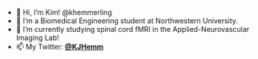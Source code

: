 - 🙂 Hi, I’m Kim! @khemmerling
- 🧪 I’m a Biomedical Engineering student at Northwestern University.
- 🔬 I’m currently studying spinal cord fMRI in the Applied-Neurovascular Imaging Lab!
- 📫 My Twitter: [**@KJHemm**](https://twitter.com/KJHemm)
<!---
khemmerling/khemmerling is a ✨ special ✨ repository because its `README.md` (this file) appears on your GitHub profile.
You can click the Preview link to take a look at your changes.
--->
